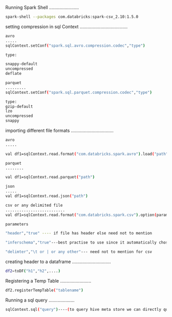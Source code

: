 
Running Spark Shell
.......................
```sh
spark-shell --packages com.databricks:spark-csv_2.10:1.5.0
```


setting compression in sql Context
.....................................
```sh
avro
.....
sqlContext.setConf("spark.sql.avro.compression.codec","type")

type:

snappy-default
uncompressed
deflate

parquet
.........
sqlContext.setConf("spark.sql.parquet.compression.codec","type")

type:
gzip-default
lzo
uncompressed
snappy
```


importing different file formats
.................................
```sh
avro
.....

val df1=sqlContext.read.format("com.databricks.spark.avro").load("path")

parquet
........

val df1=sqlContext.read.parquet("path")

json
.....
val df1=sqlContext.read.json("path")

csv or any delimited file
..........................
val df1=sqlContext.read.format("com.databricks.spark.csv").option(parameters).load(path)

parameters

"header","true" ---- if file has header else need not to mention

"inferschema","true"---best practise to use since it automatically chose type of data we are importing

"delimter","\t or | or any other"--- need not to mention for csv
```

creating header to a dataframe
..............................
```sh
df2=toDF("h1","h2",....)
```

Registering a Temp Table
........................
```sh
df2.registerTempTable("tablename")
```

Running a sql query
....................
```sh
sqlContext.sql("query")----(to query hive meta store we can directly query here)
```
